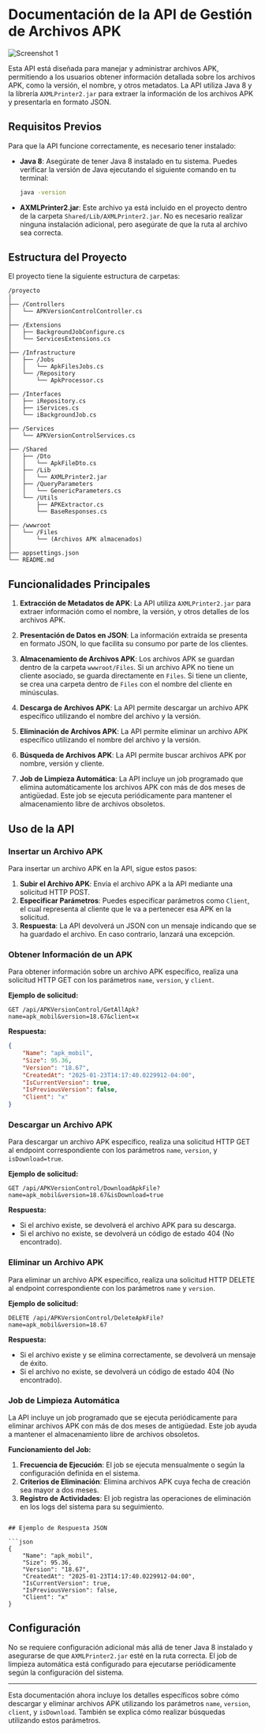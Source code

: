 ﻿# Documentación de la API de Gestión de Archivos APK

![Screenshot 1](./api_image.png)

Esta API está diseñada para manejar y administrar archivos APK, permitiendo a los usuarios obtener información detallada sobre los archivos APK, como la versión, el nombre, y otros metadatos. La API utiliza Java 8 y la librería `AXMLPrinter2.jar` para extraer la información de los archivos APK y presentarla en formato JSON.

## Requisitos Previos

Para que la API funcione correctamente, es necesario tener instalado:

- **Java 8**: Asegúrate de tener Java 8 instalado en tu sistema. Puedes verificar la versión de Java ejecutando el siguiente comando en tu terminal:
  ```bash
  java -version
  ```

- **AXMLPrinter2.jar**: Este archivo ya está incluido en el proyecto dentro de la carpeta `Shared/Lib/AXMLPrinter2.jar`. No es necesario realizar ninguna instalación adicional, pero asegúrate de que la ruta al archivo sea correcta.

## Estructura del Proyecto

El proyecto tiene la siguiente estructura de carpetas:

```
/proyecto
│
├── /Controllers
│   └── APKVersionControlController.cs
│
├── /Extensions
│   ├── BackgroundJobConfigure.cs
│   └── ServicesExtensions.cs
│
├── /Infrastructure
│   ├── /Jobs
│   │   └── ApkFilesJobs.cs
│   └── /Repository
│       └── ApkProcessor.cs
│
├── /Interfaces
│   ├── iRepository.cs
│   ├── iServices.cs
│   └── iBackgroundJob.cs
│
├── /Services
│   └── APKVersionControlServices.cs
│
├── /Shared
│   ├── /Dto
│   │   └── ApkFileDto.cs
│   ├── /Lib
│   │   └── AXMLPrinter2.jar
│   ├── /QueryParameters
│   │   └── GenericParameters.cs
│   └── /Utils
│       ├── APKExtractor.cs
│       └── BaseResponses.cs
│
├── /wwwroot
│   └── /Files
│       └── (Archivos APK almacenados)
│
├── appsettings.json
└── README.md
```

## Funcionalidades Principales

1. **Extracción de Metadatos de APK**: La API utiliza `AXMLPrinter2.jar` para extraer información como el nombre, la versión, y otros detalles de los archivos APK.

2. **Presentación de Datos en JSON**: La información extraída se presenta en formato JSON, lo que facilita su consumo por parte de los clientes.

3. **Almacenamiento de Archivos APK**: Los archivos APK se guardan dentro de la carpeta `wwwroot/Files`. Si un archivo APK no tiene un cliente asociado, se guarda directamente en `Files`. Si tiene un cliente, se crea una carpeta dentro de `Files` con el nombre del cliente en minúsculas.

4. **Descarga de Archivos APK**: La API permite descargar un archivo APK específico utilizando el nombre del archivo y la versión.

5. **Eliminación de Archivos APK**: La API permite eliminar un archivo APK específico utilizando el nombre del archivo y la versión.

6. **Búsqueda de Archivos APK**: La API permite buscar archivos APK por nombre, versión y cliente.

7. **Job de Limpieza Automática**: La API incluye un job programado que elimina automáticamente los archivos APK con más de dos meses de antigüedad. Este job se ejecuta periódicamente para mantener el almacenamiento libre de archivos obsoletos.

## Uso de la API

### Insertar un Archivo APK

Para insertar un archivo APK en la API, sigue estos pasos:

1. **Subir el Archivo APK**: Envía el archivo APK a la API mediante una solicitud HTTP POST.
2. **Especificar Parámetros**: Puedes especificar parámetros como `Client`, el cual representa al cliente que le va a pertenecer esa APK en la solicitud.
3. **Respuesta**: La API devolverá un JSON con un mensaje indicando que se ha guardado el archivo. En caso contrario, lanzará una excepción.

### Obtener Información de un APK

Para obtener información sobre un archivo APK específico, realiza una solicitud HTTP GET con los parámetros `name`, `version`, y `client`.

**Ejemplo de solicitud:**
```http
GET /api/APKVersionControl/GetAllApk?name=apk_mobil&version=18.67&client=x
```

**Respuesta:**
```json
{
    "Name": "apk_mobil",
    "Size": 95.36,
    "Version": "18.67",
    "CreatedAt": "2025-01-23T14:17:40.0229912-04:00",
    "IsCurrentVersion": true,
    "IsPreviousVersion": false,
    "Client": "x"
}
```

### Descargar un Archivo APK

Para descargar un archivo APK específico, realiza una solicitud HTTP GET al endpoint correspondiente con los parámetros `name`, `version`, y `isDownload=true`.

**Ejemplo de solicitud:**
```http
GET /api/APKVersionControl/DownloadApkFile?name=apk_mobil&version=18.67&isDownload=true
```

**Respuesta:**
- Si el archivo existe, se devolverá el archivo APK para su descarga.
- Si el archivo no existe, se devolverá un código de estado 404 (No encontrado).

### Eliminar un Archivo APK

Para eliminar un archivo APK específico, realiza una solicitud HTTP DELETE al endpoint correspondiente con los parámetros `name` y `version`.

**Ejemplo de solicitud:**
```http
DELETE /api/APKVersionControl/DeleteApkFile?name=apk_mobil&version=18.67
```

**Respuesta:**
- Si el archivo existe y se elimina correctamente, se devolverá un mensaje de éxito.
- Si el archivo no existe, se devolverá un código de estado 404 (No encontrado).

### Job de Limpieza Automática

La API incluye un job programado que se ejecuta periódicamente para eliminar archivos APK con más de dos meses de antigüedad. Este job ayuda a mantener el almacenamiento libre de archivos obsoletos.

**Funcionamiento del Job:**
1. **Frecuencia de Ejecución**: El job se ejecuta mensualmente o según la configuración definida en el sistema.
2. **Criterios de Eliminación**: Elimina archivos APK cuya fecha de creación sea mayor a dos meses.
3. **Registro de Actividades**: El job registra las operaciones de eliminación en los logs del sistema para su seguimiento.

```

## Ejemplo de Respuesta JSON

```json
{
    "Name": "apk_mobil",
    "Size": 95.36,
    "Version": "18.67",
    "CreatedAt": "2025-01-23T14:17:40.0229912-04:00",
    "IsCurrentVersion": true,
    "IsPreviousVersion": false,
    "Client": "x"
}
```

## Configuración

No se requiere configuración adicional más allá de tener Java 8 instalado y asegurarse de que `AXMLPrinter2.jar` esté en la ruta correcta. El job de limpieza automática está configurado para ejecutarse periódicamente según la configuración del sistema.

---
Esta documentación ahora incluye los detalles específicos sobre cómo descargar y eliminar archivos APK utilizando los parámetros `name`, `version`, `client`, y `isDownload`. También se explica cómo realizar búsquedas utilizando estos parámetros.
